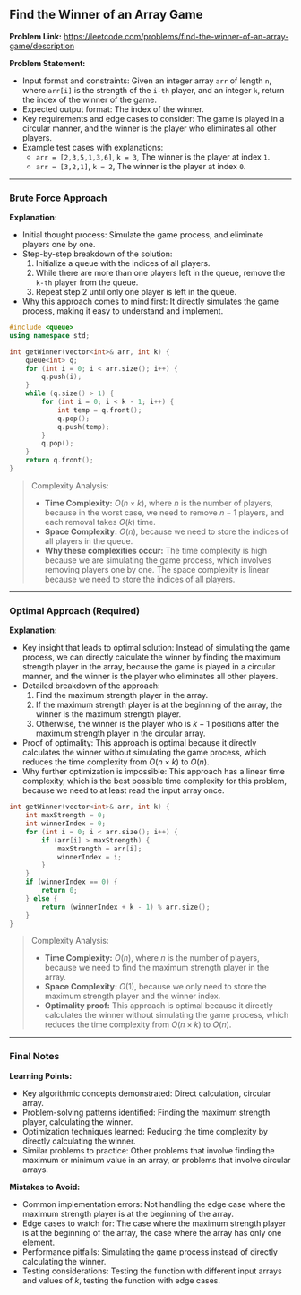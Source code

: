 ## Find the Winner of an Array Game
**Problem Link:** https://leetcode.com/problems/find-the-winner-of-an-array-game/description

**Problem Statement:**
- Input format and constraints: Given an integer array `arr` of length `n`, where `arr[i]` is the strength of the `i-th` player, and an integer `k`, return the index of the winner of the game.
- Expected output format: The index of the winner.
- Key requirements and edge cases to consider: The game is played in a circular manner, and the winner is the player who eliminates all other players.
- Example test cases with explanations:
  - `arr = [2,3,5,1,3,6]`, `k = 3`, The winner is the player at index `1`.
  - `arr = [3,2,1]`, `k = 2`, The winner is the player at index `0`.

---

### Brute Force Approach

**Explanation:**
- Initial thought process: Simulate the game process, and eliminate players one by one.
- Step-by-step breakdown of the solution:
  1. Initialize a queue with the indices of all players.
  2. While there are more than one players left in the queue, remove the `k-th` player from the queue.
  3. Repeat step 2 until only one player is left in the queue.
- Why this approach comes to mind first: It directly simulates the game process, making it easy to understand and implement.

```cpp
#include <queue>
using namespace std;

int getWinner(vector<int>& arr, int k) {
    queue<int> q;
    for (int i = 0; i < arr.size(); i++) {
        q.push(i);
    }
    while (q.size() > 1) {
        for (int i = 0; i < k - 1; i++) {
            int temp = q.front();
            q.pop();
            q.push(temp);
        }
        q.pop();
    }
    return q.front();
}
```

> Complexity Analysis:
> - **Time Complexity:** $O(n \times k)$, where $n$ is the number of players, because in the worst case, we need to remove $n-1$ players, and each removal takes $O(k)$ time.
> - **Space Complexity:** $O(n)$, because we need to store the indices of all players in the queue.
> - **Why these complexities occur:** The time complexity is high because we are simulating the game process, which involves removing players one by one. The space complexity is linear because we need to store the indices of all players.

---

### Optimal Approach (Required)

**Explanation:**
- Key insight that leads to optimal solution: Instead of simulating the game process, we can directly calculate the winner by finding the maximum strength player in the array, because the game is played in a circular manner, and the winner is the player who eliminates all other players.
- Detailed breakdown of the approach:
  1. Find the maximum strength player in the array.
  2. If the maximum strength player is at the beginning of the array, the winner is the maximum strength player.
  3. Otherwise, the winner is the player who is $k-1$ positions after the maximum strength player in the circular array.
- Proof of optimality: This approach is optimal because it directly calculates the winner without simulating the game process, which reduces the time complexity from $O(n \times k)$ to $O(n)$.
- Why further optimization is impossible: This approach has a linear time complexity, which is the best possible time complexity for this problem, because we need to at least read the input array once.

```cpp
int getWinner(vector<int>& arr, int k) {
    int maxStrength = 0;
    int winnerIndex = 0;
    for (int i = 0; i < arr.size(); i++) {
        if (arr[i] > maxStrength) {
            maxStrength = arr[i];
            winnerIndex = i;
        }
    }
    if (winnerIndex == 0) {
        return 0;
    } else {
        return (winnerIndex + k - 1) % arr.size();
    }
}
```

> Complexity Analysis:
> - **Time Complexity:** $O(n)$, where $n$ is the number of players, because we need to find the maximum strength player in the array.
> - **Space Complexity:** $O(1)$, because we only need to store the maximum strength player and the winner index.
> - **Optimality proof:** This approach is optimal because it directly calculates the winner without simulating the game process, which reduces the time complexity from $O(n \times k)$ to $O(n)$.

---

### Final Notes

**Learning Points:**
- Key algorithmic concepts demonstrated: Direct calculation, circular array.
- Problem-solving patterns identified: Finding the maximum strength player, calculating the winner.
- Optimization techniques learned: Reducing the time complexity by directly calculating the winner.
- Similar problems to practice: Other problems that involve finding the maximum or minimum value in an array, or problems that involve circular arrays.

**Mistakes to Avoid:**
- Common implementation errors: Not handling the edge case where the maximum strength player is at the beginning of the array.
- Edge cases to watch for: The case where the maximum strength player is at the beginning of the array, the case where the array has only one element.
- Performance pitfalls: Simulating the game process instead of directly calculating the winner.
- Testing considerations: Testing the function with different input arrays and values of $k$, testing the function with edge cases.